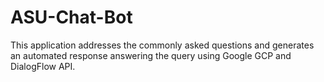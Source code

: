 # ASU-Chat-Bot
This application addresses the commonly asked questions and generates an automated response answering the query using Google GCP and DialogFlow API.
